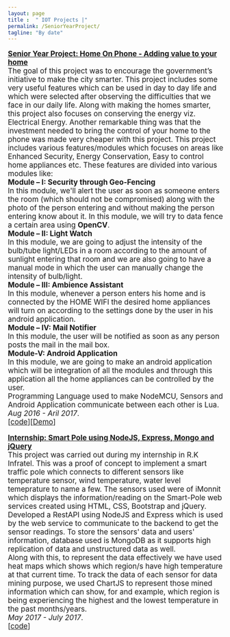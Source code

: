 ```yaml
---
layout: page
title :  " IOT Projects |" 
permalink: /SeniorYearProject/
tagline: "By date"
---
```

<!--<div class="tagline">
<span class="page-title">Publications</span> <span class="page-tagline"><em>by Date</em></span>
</div>-->
<div class="manual-post" style="font-size: 17px">
<div>
<!--   <div class="manual manual-title">
  <strong>2017</strong>
  </div> -->
   
   <p>  <div class="manual-content">
  <a href="\papers\HOP_Report_Sem8.pdf"  style="font-weight: bolder;">
      Senior Year Project: Home On Phone - Adding value to your home</a><br>
      The goal of this project was to encourage the government’s initiative to make the city smarter. This project includes some very useful features which can be used in day to day life and which were selected after observing the difficulties that we face in our daily life. Along with making the homes smarter, this project also focuses on conserving the energy viz. Electrical Energy. Another remarkable thing was that the investment needed to bring the control of your home to the phone was made very cheaper with this project. This project includes various features/modules which focuses on areas like Enhanced Security, Energy Conservation, Easy to control home appliances etc. These features are divided into various modules like:<br>
        <b>Module – I: Security through Geo-Fencing</b><br>
        In this module, we'll alert the user as soon as someone enters the room (which should not be
        compromised) along with the photo of the person entering and without making the person entering
        know about it. In this module, we will try to data fence a certain area using <b>OpenCV</b>.<br>
        <b>Module – II: Light Watch</b><br>
        In this module, we are going to adjust the intensity of the bulb/tube light/LEDs in a room according
        to the amount of sunlight entering that room and we are also going to have a manual mode in
        which the user can manually change the intensity of bulb/light.<br>
        <b>Module – III: Ambience Assistant</b><br>
        In this module, whenever a person enters his home and is connected by the HOME WIFI the
        desired home appliances will turn on according to the settings done by the user in his android
        application.<br>
        <b>Module – IV: Mail Notifier</b><br>
        In this module, the user will be notified as soon as any person posts the mail in the mail box.<br>
        <b>Module-V: Android Application</b><br>
        In this module, we are going to make an android application which will be integration of all the
        modules and through this application all the home appliances can be controlled by the user.<br>
    Programming Language used to make NodeMCU, Sensors and Android Application communicate between each other is Lua.
<br><i>Aug 2016 - Aril 2017</i>.<br><span>[<a href="https://github.com/darshilpk3/Senior-Year-Project">code</a>][<a href="https://www.youtube.com/watch?v=Eh66W3BsRpE">Demo</a>]</span>
  </div>
</p>

<p>  <div class="manual-content">
  <a href="\papers\Smart-City.pptx"  style="font-weight: bolder;">
      Internship: Smart Pole using NodeJS, Express, Mongo and jQuery</a><br>
      This project was carried out during my internship in R.K Infratel. This was a proof of concept to implement a smart traffic pole which connects to different sensors like temperature sensor, wind temperature, water level temeprature to name a few. The sensors used were of iMonnit which displays the information/reading on the Smart-Pole web services created using HTML, CSS, Bootstrap and jQuery.<br>
      Developed a RestAPI using NodeJS and Express which is used by the web service to communicate to the backend to get the sensor readings. To store the sensors' data and users' information, database used is MongoDB as it supports high replication of data and unstructured data as well.<br>
      Along with this, to represent the data effectively we have used heat maps which shows which region/s have high temperature at that current time. To track the data of each sensor for data mining purpose, we used ChartJS to represent those mined information which can show, for and example, which region is being experiencing the highest and the lowest temperature in the past months/years.
<br><i>May 2017 - July 2017</i>.<br><span>[<a href="https://github.com/darshilpk3/SmartPole">code</a>]</span>
  </div>
</p>
 
</div>
</div>



